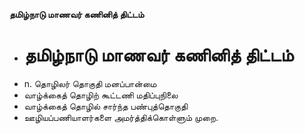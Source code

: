 **தமிழ்நாடு மாணவர் கணினித் திட்டம்**
- # தமிழ்நாடு மாணவர் கணினித் திட்டம்
- n. தொழிலர் தொகுதி மனப்பான்மை
- வாழ்க்கைத் தொழிற் கூட்டணி மதிப்புநிலை
- வாழ்க்கைத் தொழில் சார்ந்த பண்புத்தொகுதி
- ஊழியப்பணியாளர்களை அமர்த்திக்கொள்ளும் முறை.

